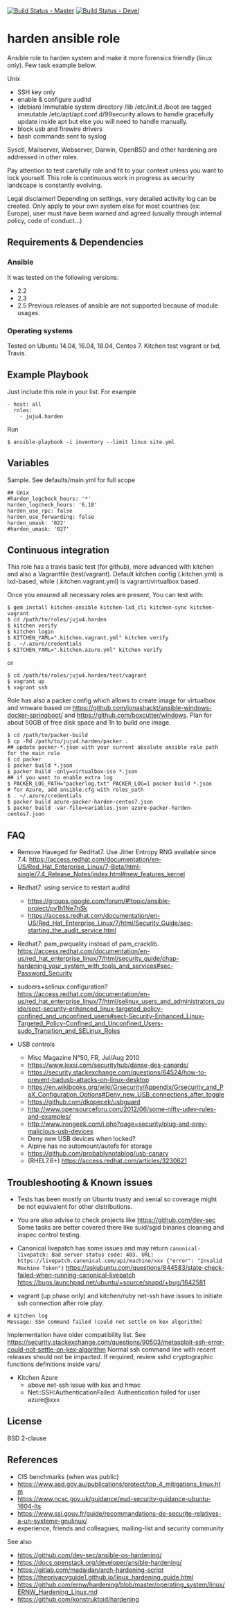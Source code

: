 [![Build Status - Master](https://travis-ci.com/juju4/ansible-harden.svg?branch=master)](https://travis-ci.com/juju4/ansible-harden)
[![Build Status - Devel](https://travis-ci.com/juju4/ansible-harden.svg?branch=devel)](https://travis-ci.com/juju4/ansible-harden/branches)
# harden ansible role

Ansible role to harden system and make it more forensics friendly (linux only). Few task example below.

Unix
* SSH key only
* enable & configure auditd
* (debian) Immutable system directory
/lib /etc/init.d /boot are tagged immutable
/etc/apt/apt.conf.d/99security allows to handle gracefully update inside apt but else you will need to handle manually.
* block usb and firewire drivers
* bash commands sent to syslog

Sysctl, Mailserver, Webserver, Darwin, OpenBSD and other hardening are addressed in other roles.

Pay attention to test carefully role and fit to your context unless you want to lock yourself.
This role is continuous work in progress as security landscape is constantly evolving.

Legal disclaimer!
Depending on settings, very detailed activity log can be created.
Only apply to your own system else for most countries (ex: Europe), user must have been warned and agreed (usually through internal policy, code of conduct...)

## Requirements & Dependencies

### Ansible
It was tested on the following versions:
 * 2.2
 * 2.3
 * 2.5
Previous releases of ansible are not supported because of module usages.

### Operating systems

Tested on Ubuntu 14.04, 16.04, 18.04, Centos 7. Kitchen test vagrant or lxd, Travis.

## Example Playbook

Just include this role in your list.
For example

```
- host: all
  roles:
    - juju4.harden
```

Run
```
$ ansible-playbook -i inventory --limit linux site.yml
```

## Variables

Sample. See defaults/main.yml for full scope

```
## Unix
#harden_logcheck_hours: '*'
harden_logcheck_hours: '6,18'
harden_use_rpc: false
harden_use_forwarding: false
harden_umask: '022'
#harden_umask: '027'

```

## Continuous integration

This role has a travis basic test (for github), more advanced with kitchen and also a Vagrantfile (test/vagrant).
Default kitchen config (.kitchen.yml) is lxd-based, while (.kitchen.vagrant.yml) is vagrant/virtualbox based.

Once you ensured all necessary roles are present, You can test with:
```
$ gem install kitchen-ansible kitchen-lxd_cli kitchen-sync kitchen-vagrant
$ cd /path/to/roles/juju4.harden
$ kitchen verify
$ kitchen login
$ KITCHEN_YAML=".kitchen.vagrant.yml" kitchen verify
$ . ~/.azure/credentials
$ KITCHEN_YAML=".kitchen.azure.yml" kitchen verify
```
or
```
$ cd /path/to/roles/juju4.harden/test/vagrant
$ vagrant up
$ vagrant ssh
```

Role has also a packer config which allows to create image for virtualbox and vmware based on https://github.com/jonashackt/ansible-windows-docker-springboot/ and https://github.com/boxcutter/windows.
Plan for about 50GB of free disk space and 1h to build one image.
```
$ cd /path/to/packer-build
$ cp -Rd /path/to/juju4.harden/packer .
## update packer-*.json with your current absolute ansible role path for the main role
$ cd packer
$ packer build *.json
$ packer build -only=virtualbox-iso *.json
## if you want to enable extra log
$ PACKER_LOG_PATH="packerlog.txt" PACKER_LOG=1 packer build *.json
# for Azure, add ansible.cfg with roles_path
$ . ~/.azure/credentials
$ packer build azure-packer-harden-centos7.json
$ packer build -var-file=variables.json azure-packer-harden-centos7.json
```

## FAQ

* Remove Haveged for RedHat7. Use Jitter Entropy RNG available since 7.4.
https://access.redhat.com/documentation/en-US/Red_Hat_Enterprise_Linux/7-Beta/html-single/7.4_Release_Notes/index.html#new_features_kernel

* Redhat7: using service to restart auditd
  * https://groups.google.com/forum/#!topic/ansible-project/pv1h1Ne7nSk
  * https://access.redhat.com/documentation/en-US/Red_Hat_Enterprise_Linux/7/html/Security_Guide/sec-starting_the_audit_service.html

* Redhat7: pam_pwquality instead of pam_cracklib.
https://access.redhat.com/documentation/en-us/red_hat_enterprise_linux/7/html/security_guide/chap-hardening_your_system_with_tools_and_services#sec-Password_Security

* sudoers+selinux configuration?
https://access.redhat.com/documentation/en-us/red_hat_enterprise_linux/7/html/selinux_users_and_administrators_guide/sect-security-enhanced_linux-targeted_policy-confined_and_unconfined_users#sect-Security-Enhanced_Linux-Targeted_Policy-Confined_and_Unconfined_Users-sudo_Transition_and_SELinux_Roles

* USB controls
  * Misc Magazine N°50, FR, Jul/Aug 2010
  * https://www.lexsi.com/securityhub/danse-des-canards/
  * https://security.stackexchange.com/questions/64524/how-to-prevent-badusb-attacks-on-linux-desktop
  * https://en.wikibooks.org/wiki/Grsecurity/Appendix/Grsecurity_and_PaX_Configuration_Options#Deny_new_USB_connections_after_toggle
  * https://github.com/dkopecek/usbguard
  * http://www.opensourceforu.com/2012/06/some-nifty-udev-rules-and-examples/
  * http://www.irongeek.com/i.php?page=security/plug-and-prey-malicious-usb-devices
  * Deny new USB devices when locked?
  * Alpine has no automount/autofs for storage
  * https://github.com/probablynotablog/usb-canary
  * (RHEL7.6+) https://access.redhat.com/articles/3230621

## Troubleshooting & Known issues

* Tests has been mostly on Ubuntu trusty and xenial so coverage might be not equivalent for other distributions.
* You are also advise to check projects like https://github.com/dev-sec
Some tasks are better covered there like suid/sgid binaries cleaning and inspec control testing.

* Canonical livepatch has some issues and may return ```canonical-livepatch: Bad server status code: 403. URL: https://livepatch.canonical.com/api/machine/xxx {"error": "Invalid Machine Token"}```
https://askubuntu.com/questions/844583/state-check-failed-when-running-canonical-livepatch
https://bugs.launchpad.net/ubuntu/+source/snapd/+bug/1642581

* vagrant (up phase only) and kitchen/ruby net-ssh have issues to initiate ssh connection after role play.
```
# kitchen log
Message: SSH command failed (could not settle on kex algorithm)
```
Implementation have older compatibility list. See
https://security.stackexchange.com/questions/90503/metasploit-ssh-error-could-not-settle-on-kex-algorithm
Normal ssh command line with recent releases should not be impacted. If required, review sshd cryptographic functions definitions inside vars/

* Kitchen Azure
  * above net-ssh issue with kex and hmac
  * Net::SSH:AuthenticationFailed: Authentication failed for user azure@xxx

## License

BSD 2-clause

## References

* CIS benchmarks (when was public)
* https://www.asd.gov.au/publications/protect/top_4_mitigations_linux.htm
* https://www.ncsc.gov.uk/guidance/eud-security-guidance-ubuntu-1604-lts
* https://www.ssi.gouv.fr/guide/recommandations-de-securite-relatives-a-un-systeme-gnulinux/
* experience, friends and colleagues, mailing-list and security community

See also
* https://github.com/dev-sec/ansible-os-hardening/
* https://docs.openstack.org/developer/ansible-hardening/
* https://gitlab.com/madaidan/arch-hardening-script
* https://theprivacyguide1.github.io/linux_hardening_guide.html
* https://github.com/ernw/hardening/blob/master/operating_system/linux/ERNW_Hardening_Linux.md
* https://github.com/konstruktoid/hardening
